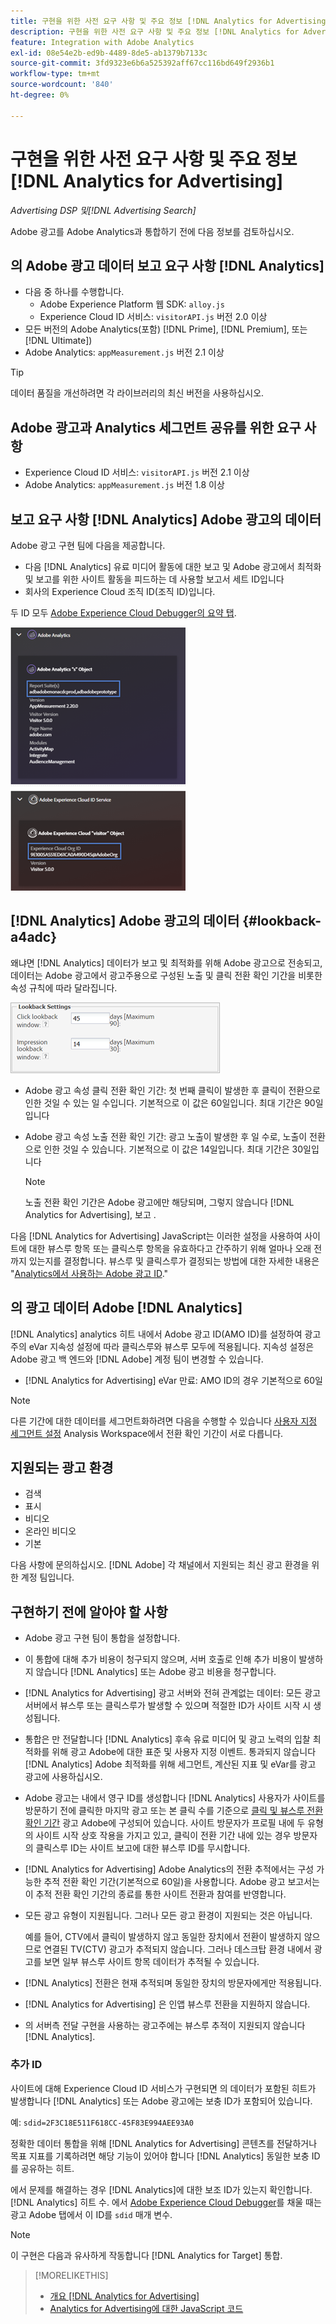 ```yaml
---
title: 구현을 위한 사전 요구 사항 및 주요 정보 [!DNL Analytics for Advertising]
description: 구현을 위한 사전 요구 사항 및 주요 정보 [!DNL Analytics for Advertising]
feature: Integration with Adobe Analytics
exl-id: 08e54e2b-ed9b-4489-8de5-ab1379b7133c
source-git-commit: 3fd9323e6b6a525392aff67cc116bd649f2936b1
workflow-type: tm+mt
source-wordcount: '840'
ht-degree: 0%

---
```


# 구현을 위한 사전 요구 사항 및 주요 정보 [!DNL Analytics for Advertising]

*Advertising DSP 및[!DNL Advertising Search]*

Adobe 광고를 Adobe Analytics과 통합하기 전에 다음 정보를 검토하십시오.

## 의 Adobe 광고 데이터 보고 요구 사항 [!DNL Analytics]

* 다음 중 하나를 수행합니다.
   * Adobe Experience Platform 웹 SDK: `alloy.js`
   * Experience Cloud ID 서비스: `visitorAPI.js` 버전 2.0 이상
* 모든 버전의 Adobe Analytics(포함) [!DNL Prime], [!DNL Premium], 또는 [!DNL Ultimate])
* Adobe Analytics: `appMeasurement.js` 버전 2.1 이상

>[!TIP]
>
>데이터 품질을 개선하려면 각 라이브러리의 최신 버전을 사용하십시오.

## Adobe 광고과 Analytics 세그먼트 공유를 위한 요구 사항

* Experience Cloud ID 서비스: `visitorAPI.js` 버전 2.1 이상
* Adobe Analytics: `appMeasurement.js` 버전 1.8 이상

## 보고 요구 사항 [!DNL Analytics] Adobe 광고의 데이터

Adobe 광고 구현 팀에 다음을 제공합니다.

* 다음 [!DNL Analytics] 유료 미디어 활동에 대한 보고 및 Adobe 광고에서 최적화 및 보고를 위한 사이트 활동을 피드하는 데 사용할 보고서 세트 ID입니다
* 회사의 Experience Cloud 조직 ID(조직 ID)입니다.

두 ID 모두 [Adobe Experience Cloud Debugger의 요약 탭](https://experienceleague.adobe.com/docs/debugger/using-v2/summary.html).

![Experience Cloud Debugger 요약 화면](/help/integrations/assets/a4adc-debugger-summary.png)

## [!DNL Analytics] Adobe 광고의 데이터 {#lookback-a4adc}

왜냐면 [!DNL Analytics] 데이터가 보고 및 최적화를 위해 Adobe 광고으로 전송되고, 데이터는 Adobe 광고에서 광고주용으로 구성된 노출 및 클릭 전환 확인 기간을 비롯한 속성 규칙에 따라 달라집니다.

![Adobe 광고의 광고주 수준 전환 창 설정](/help/integrations/assets/a4adc-lookbacks.png)

* Adobe 광고 속성 클릭 전환 확인 기간: 첫 번째 클릭이 발생한 후 클릭이 전환으로 인한 것일 수 있는 일 수입니다. 기본적으로 이 값은 60일입니다. 최대 기간은 90일입니다
* Adobe 광고 속성 노출 전환 확인 기간: 광고 노출이 발생한 후 일 수로, 노출이 전환으로 인한 것일 수 있습니다. 기본적으로 이 값은 14일입니다. 최대 기간은 30일입니다

   >[!NOTE]
   >
   > 노출 전환 확인 기간은 Adobe 광고에만 해당되며, 그렇지 않습니다 [!DNL Analytics for Advertising], 보고 .

다음 [!DNL Analytics for Advertising] JavaScript는 이러한 설정을 사용하여 사이트에 대한 뷰스루 항목 또는 클릭스루 항목을 유효하다고 간주하기 위해 얼마나 오래 전까지 있는지를 결정합니다. 뷰스루 및 클릭스루가 결정되는 방법에 대한 자세한 내용은 &quot;[Analytics에서 사용하는 Adobe 광고 ID](ids.md).&quot;

## 의 광고 데이터 Adobe [!DNL Analytics]

[!DNL Analytics] analytics 히트 내에서 Adobe 광고 ID(AMO ID)를 설정하여 광고주의 eVar 지속성 설정에 따라 클릭스루와 뷰스루 모두에 적용됩니다. 지속성 설정은 Adobe 광고 백 엔드와 [!DNL Adobe] 계정 팀이 변경할 수 있습니다.

* [!DNL Analytics for Advertising] eVar 만료: AMO ID의 경우 기본적으로 60일

>[!NOTE]
>
>다른 기간에 대한 데이터를 세그먼트화하려면 다음을 수행할 수 있습니다 [사용자 지정 세그먼트 설정](https://experienceleague.adobe.com/docs/analytics/components/segmentation/segmentation-workflow/seg-build.html) Analysis Workspace에서 전환 확인 기간이 서로 다릅니다.

## 지원되는 광고 환경

* 검색
* 표시
* 비디오
* 온라인 비디오
* 기본

다음 사항에 문의하십시오. [!DNL Adobe] 각 채널에서 지원되는 최신 광고 환경을 위한 계정 팀입니다.

## 구현하기 전에 알아야 할 사항

* Adobe 광고 구현 팀이 통합을 설정합니다.

* 이 통합에 대해 추가 비용이 청구되지 않으며, 서버 호출로 인해 추가 비용이 발생하지 않습니다 [!DNL Analytics] 또는 Adobe 광고 비용을 청구합니다.

* [!DNL Analytics for Advertising] 광고 서버와 전혀 관계없는 데이터: 모든 광고 서버에서 뷰스루 또는 클릭스루가 발생할 수 있으며 적절한 ID가 사이트 시작 시 생성됩니다.

* 통합은 만 전달합니다 [!DNL Analytics] 후속 유료 미디어 및 광고 노력의 입찰 최적화를 위해 광고 Adobe에 대한 표준 및 사용자 지정 이벤트. 통과되지 않습니다 [!DNL Analytics] Adobe 최적화를 위해 세그먼트, 계산된 지표 및 eVar를 광고 광고에 사용하십시오.

* Adobe 광고는 내에서 영구 ID를 생성합니다 [!DNL Analytics] 사용자가 사이트를 방문하기 전에 클릭한 마지막 광고 또는 본 클릭 수를 기준으로 [클릭 및 뷰스루 전환 확인 기간](#lookback-a4adc) 광고 Adobe에 구성되어 있습니다. 사이트 방문자가 프로필 내에 두 유형의 사이트 시작 상호 작용을 가지고 있고, 클릭이 전환 기간 내에 있는 경우 방문자의 클릭스루 ID는 사이트 보고에 대한 뷰스루 ID를 무시합니다.

* [!DNL Analytics for Advertising] Adobe Analytics의 전환 추적에서는 구성 가능한 추적 전환 확인 기간(기본적으로 60일)을 사용합니다. Adobe 광고 보고서는 이 추적 전환 확인 기간의 종료를 통한 사이트 전환과 참여를 반영합니다.

* 모든 광고 유형이 지원됩니다. 그러나 모든 광고 환경이 지원되는 것은 아닙니다.

   예를 들어, CTV에서 클릭이 발생하지 않고 동일한 장치에서 전환이 발생하지 않으므로 연결된 TV(CTV) 광고가 추적되지 않습니다. 그러나 데스크탑 환경 내에서 광고를 보면 일부 뷰스루 사이트 항목 데이터가 추적될 수 있습니다.

* [!DNL Analytics] 전환은 현재 추적되며 동일한 장치의 방문자에게만 적용됩니다.

* [!DNL Analytics for Advertising] 은 인앱 뷰스루 전환을 지원하지 않습니다.

* 의 서버측 전달 구현을 사용하는 광고주에는 뷰스루 추적이 지원되지 않습니다 [!DNL Analytics].

### 추가 ID

사이트에 대해 Experience Cloud ID 서비스가 구현되면 의 데이터가 포함된 히트가 발생합니다 [!DNL Analytics] 또는 Adobe 광고에는 보충 ID가 포함되어 있습니다.

예: `sdid=2F3C18E511F618CC-45F83E994AEE93A0`

정확한 데이터 통합을 위해 [!DNL Analytics for Advertising] 콘텐츠를 전달하거나 목표 지표를 기록하려면 해당 기능이 있어야 합니다 [!DNL Analytics] 동일한 보충 ID를 공유하는 히트.

에서 문제를 해결하는 경우 [!DNL Analytics]에 대한 보조 ID가 있는지 확인합니다. [!DNL Analytics] 히트 수. 에서 [Adobe Experience Cloud Debugger](https://experienceleague.adobe.com/docs/debugger/using-v2/summary.html)를 채울 때는 광고 Adobe 탭에서 이 ID를 `sdid` 매개 변수.

>[!NOTE]
>
> 이 구현은 다음과 유사하게 작동합니다 [!DNL Analytics for Target] 통합.

>[!MORELIKETHIS]
>
>* [개요 [!DNL Analytics for Advertising]](overview.md)
>* [Analytics for Advertising에 대한 JavaScript 코드](/help/integrations/analytics/javascript.md)

